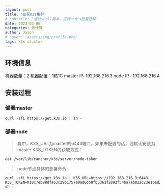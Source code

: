 ```yaml
---
layout: post
title: '部署k3s集群'
# subtitle: '通过shell脚本，进行redis批量迁移'
date: 2023-02-06
categories: 云计算
author: Jason
# cover: 'assets/img/profile.png'
tags: k3s cluster
---
```


## 环境信息
机器数量：2
机器配置：1核1G
master IP: 192.168.216.3
node IP  : 192.168.216.4

## 安装过程
### 部署master
```shell
curl -sfL https://get.k3s.io | sh -
```

### 部署node
>其中，K3S_URL为master的6443端口，如果未配置的话，则默认安装为master
K3S_TOKEN的获取方式：
```shell
cat /var/lib/rancher/k3s/server/node-token
```
> node节点具体的部署命令
```shell
curl -sfL https://get.k3s.io | K3S_URL=https://192.168.216.3:6443 K3S_TOKEN=K10c7eb88dfa63c29b1757e0ad6db8fb5361f2092f54ba7ab022c23e1bad21cb2c9::server:5c0bf11e84ebca1ea929cb450cd7154b sh -
```